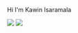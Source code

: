 Hi I'm Kawin Isaramala

<div>
  <img src="https://img.shields.io/badge/Instagram-(linear-gradient(45deg, #405DE6, #5851DB, #833AB4, #C13584, #E1306C, #FD1D1D);)?logo=instagram&logocolor=white">
  <img src="https://img.shields.io/badge/Facebook-blue?logo=facebook&logocolor=white">
</div>
